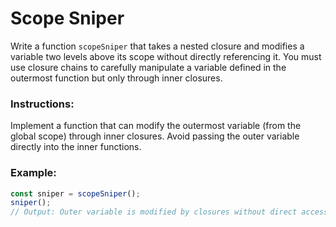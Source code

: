 # Scope Sniper

Write a function `scopeSniper` that takes a nested closure and modifies a variable two levels above its scope without directly referencing it. You must use closure chains to carefully manipulate a variable defined in the outermost function but only through inner closures.

### Instructions:

Implement a function that can modify the outermost variable (from the global scope) through inner closures.
Avoid passing the outer variable directly into the inner functions.

### Example:

```js
const sniper = scopeSniper();
sniper();
// Output: Outer variable is modified by closures without direct access.
```
